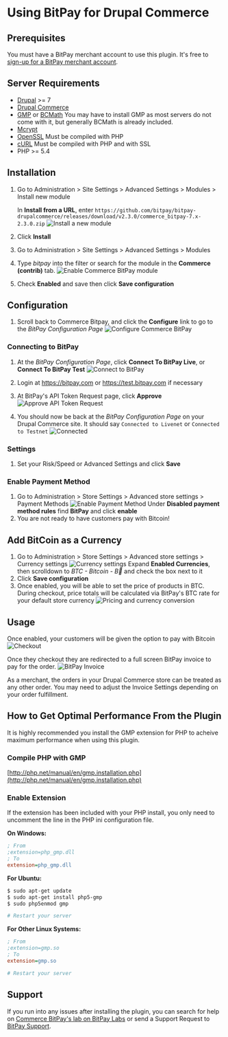 # Using BitPay for Drupal Commerce

## Prerequisites
You must have a BitPay merchant account to use this plugin.  It's free to [sign-up for a BitPay merchant account](https://bitpay.com/start).

## Server Requirements

* [Drupal](https://www.drupal.org/requirements) >= 7
* [Drupal Commerce](https://drupalcommerce.org/download)
* [GMP](http://php.net/manual/en/book.gmp.php) or [BCMath](http://php.net/manual/en/book.bc.php) You may have to install GMP as most servers do not come with it, but generally BCMath is already included.
* [Mcrypt](http://us2.php.net/mcrypt)
* [OpenSSL](http://us2.php.net/openssl) Must be compiled with PHP
* [cURL](http://us2.php.net/curl) Must be compiled with PHP and with SSL
* PHP >= 5.4

## Installation

1. Go to Administration > Site Settings > Advanced Settings > Modules > Install new module

   In **Install from a URL**, enter `https://github.com/bitpay/bitpay-drupalcommerce/releases/download/v2.3.0/commerce_bitpay-7.x-2.3.0.zip`
   ![Install a new module](http://sambohler.github.io/drupalcommerce/install.png)
3. Click **Install**
4. Go to Administration > Site Settings > Advanced Settings > Modules
5. Type *bitpay* into the filter or search for the module in the **Commerce (contrib)** tab.
   ![Enable Commerce BitPay module](http://sambohler.github.io/drupalcommerce/enable.png)
6. Check **Enabled** and save then click **Save configuration**

## Configuration
1. Scroll back to Commerce Bitpay, and click the **Configure** link to go to the *BitPay Configuration Page*
   ![Configure Commerce BitPay](http://sambohler.github.io/drupalcommerce/configure.png)

### Connecting to BitPay
1. At the *BitPay Configuration Page*, click **Connect To BitPay Live**, or **Connect To BitPay Test**
   ![Connect to BitPay](http://sambohler.github.io/drupalcommerce/connect.png)
2. Login at https://bitpay.com or https://test.bitpay.com if necessary
3. At BitPay's API Token Request page, click **Approve**
   ![Approve API Token Request](http://sambohler.github.io/drupalcommerce/approve.png)

4. You should now be back at the *BitPay Configuration Page* on your Drupal Commerce site.
   It should say `Connected to Livenet` or `Connected to Testnet`
   ![Connected](http://sambohler.github.io/drupalcommerce/connected.png)

### Settings
1. Set your Risk/Speed or Advanced Settings and click **Save**

### Enable Payment Method
1. Go to Administration > Store Settings > Advanced store settings > Payment Methods
   ![Enable Payment Method](http://sambohler.github.io/drupalcommerce/enablepayment.png)
   Under **Disabled payment method rules** find **BitPay** and click **enable**
2. You are not ready to have customers pay with Bitcoin!


## Add BitCoin as a Currency
1. Go to Administration > Store Settings > Advanced store settings > Currency settings
   ![Currency settings](http://sambohler.github.io/drupalcommerce/currency.png)
   Expand **Enabled Currencies**, then scrolldown to *BTC - Bitcoin - B⃦* and check the box next to it
2. Click **Save configuration**
3. Once enabled, you will be able to set the price of products in BTC.  
   During checkout, price totals will be calculated via BitPay's BTC rate for your default store currency
   ![Pricing and currency conversion](http://sambohler.github.io/drupalcommerce/pricing.png)

## Usage
Once enabled, your customers will be given the option to pay with Bitcoin
![Checkout](http://sambohler.github.io/drupalcommerce/checkout.png)

Once they checkout they are redirected to a full screen BitPay invoice to pay for the order.
![BitPay Invoice](http://sambohler.github.io/drupalcommerce/invoice.png)

As a merchant, the orders in your Drupal Commerce store can be treated as any other
order. You may need to adjust the Invoice Settings depending on your order
fulfillment.

## How to Get Optimal Performance From the Plugin

It is highly recommended you install the GMP extension for PHP to acheive maximum performance when using this plugin.

### Compile PHP with GMP

[http://php.net/manual/en/gmp.installation.php](http://php.net/manual/en/gmp.installation.php)

### Enable Extension

If the extension has been included with your PHP install, you only need to uncomment the line in the PHP ini configuration file.

**On Windows:**

```ini
; From
;extension=php_gmp.dll
; To
extension=php_gmp.dll
```

**For Ubuntu:**

```bash
$ sudo apt-get update
$ sudo apt-get install php5-gmp
$ sudo php5enmod gmp

# Restart your server
```

**For Other Linux Systems:**

```ini
; From
;extension=gmp.so
; To
extension=gmp.so

# Restart your server
```

## Support

If you run into any issues after installing the plugin, you can search for help on [Commerce BitPay's lab on BitPay Labs](http://bitpaylabs.com/c/plugins/drupalcommerce) or send a Support Request to [BitPay Support](https://support.bitpay.com).
